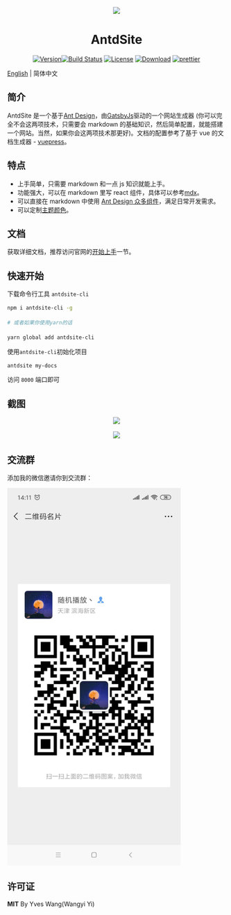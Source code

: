  <p align="center"><a href="https://antdsite.yvescoding.org/"><img width="100" src="https://antdsite.yvescoding.org/favicon.png" /></a></p>

<h1 align="center">AntdSite</h1>

<p align="center">
  <a href="https://www.npmjs.com/package/antdsite"><img src="https://img.shields.io/npm/v/antdsite.svg" alt="Version"></a><a href="https://circleci.com/gh/YvesCoding/antdsite/tree/master"><img src="https://circleci.com/gh/YvesCoding/antdsite/tree/master.png?style=shield" alt="Build Status"></a> 
  <a href="https://www.npmjs.com/package/antdsite"><img src="https://img.shields.io/npm/l/antdsite.svg" alt="License"></a>
<a href="https://www.npmjs.com/package/antdsite"><img src="https://img.shields.io/npm/dm/antdsite.svg" alt="Download"></a>
<a href="https://github.com/YvesCoding/antdsite"><img src="https://img.shields.io/badge/code_style-prettier-ff69b4.svg?style=flat-square" alt="prettier"></a>
</p>

[English](./README.md) | 简体中文

## 简介

AntdSite 是一个基于[Ant Design](https://ant.design)，由[GatsbyJs](https://www.gatsbyjs.org/)驱动的一个网站生成器 (你可以完全不会这两项技术，只需要会 markdown 的基础知识，然后简单配置，就能搭建一个网站。当然，如果你会这两项技术那更好)。文档的配置参考了基于 vue 的文档生成器 - [vuepress](https://vuepress.vuejs.org/config/)。

## 特点

- 上手简单，只需要 markdown 和一点 js 知识就能上手。
- 功能强大，可以在 markdown 里写 react 组件，具体可以参考[mdx](https://github.com/mdx-js/mdx)。
- 可以直接在 markdown 中使用 [Ant Design 众多组件](https://ant.design/components/button-cn/)，满足日常开发需求。
- 可以定制[主题颜色](https://antdsite.yvescoding.org/zh/default-theme-config/#%E5%AE%9A%E5%88%B6%E4%B8%BB%E9%A2%98%E9%A2%9C%E8%89%B2)。

## 文档

获取详细文档，推荐访问官网的[开始上手](https://antdsite.yvescoding.org/guide/getting-started)一节。

## 快速开始

下载命令行工具 `antdsite-cli`

```bash
npm i antdsite-cli -g

# 或者如果你使用yarn的话

yarn global add antdsite-cli

```

使用`antdsite-cli`初始化项目

```bash
antdsite my-docs
```

访问 `8000` 端口即可

## 截图

<p align="center">
<img src="https://antdsite.yvescoding.org/screenshot.png" width="700" />
</p>

<p align="center">
<img src="https://antdsite.yvescoding.org/screenshot-1.png" width="700" />
</p>

## 交流群

添加我的微信邀请你到交流群：

 <img src="https://github.com/wangyi7099/pictureCdn/blob/master/allPic/vuescroll/wx.png?raw=true" width="400" alt="Demo" style="max-width:100%;">

## 许可证

**MIT** By Yves Wang(Wangyi Yi)
